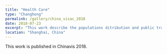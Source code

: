 ```yaml
---
title: "Health Care"
type: "Changhong"
permalink: /gallery/china_visac_2018
date: 2018-07-23
excerpt: "This work describe the populations ditribution and public transportation network runing condition in Mianyang, China</br><img src='/images/china_visac_2018.png'>"
location: "Shanghai, China"
---
```


This work is published in Chinavis 2018.